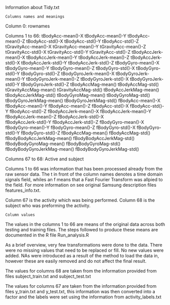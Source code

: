 Information about Tidy.txt

	Columns names and meanings 

Column 0:
rownames

Columns 1 to 66: 
tBodyAcc-mean()-X	tBodyAcc-mean()-Y	tBodyAcc-mean()-Z	tBodyAcc-std()-X	tBodyAcc-std()-Y	tBodyAcc-std()-Z	tGravityAcc-mean()-X	tGravityAcc-mean()-Y	tGravityAcc-mean()-Z	tGravityAcc-std()-X	tGravityAcc-std()-Y	tGravityAcc-std()-Z	tBodyAccJerk-mean()-X	tBodyAccJerk-mean()-Y	tBodyAccJerk-mean()-Z	tBodyAccJerk-std()-X	tBodyAccJerk-std()-Y	tBodyAccJerk-std()-Z	tBodyGyro-mean()-X	tBodyGyro-mean()-Y	tBodyGyro-mean()-Z	tBodyGyro-std()-X	tBodyGyro-std()-Y	tBodyGyro-std()-Z	tBodyGyroJerk-mean()-X	tBodyGyroJerk-mean()-Y	tBodyGyroJerk-mean()-Z	tBodyGyroJerk-std()-X	tBodyGyroJerk-std()-Y	tBodyGyroJerk-std()-Z	tBodyAccMag-mean()	tBodyAccMag-std()	tGravityAccMag-mean()	tGravityAccMag-std()	tBodyAccJerkMag-mean()	tBodyAccJerkMag-std()	tBodyGyroMag-mean()	tBodyGyroMag-std()	tBodyGyroJerkMag-mean()	tBodyGyroJerkMag-std()	fBodyAcc-mean()-X	fBodyAcc-mean()-Y	fBodyAcc-mean()-Z	fBodyAcc-std()-X	fBodyAcc-std()-Y	fBodyAcc-std()-Z	fBodyAccJerk-mean()-X	fBodyAccJerk-mean()-Y	fBodyAccJerk-mean()-Z	fBodyAccJerk-std()-X	
fBodyAccJerk-std()-Y	fBodyAccJerk-std()-Z	fBodyGyro-mean()-X	fBodyGyro-mean()-Y	fBodyGyro-mean()-Z	fBodyGyro-std()-X	fBodyGyro-std()-Y	fBodyGyro-std()-Z	fBodyAccMag-mean()	fBodyAccMag-std()	fBodyBodyAccJerkMag-mean()	fBodyBodyAccJerkMag-std()	fBodyBodyGyroMag-mean()	fBodyBodyGyroMag-std()	fBodyBodyGyroJerkMag-mean()	fBodyBodyGyroJerkMag-std()

Columns 67 to 68:
Active and subject


Columns 1 to 66 was information that has been processed already from the raw sensor data. The t in front of the column names denotes a time domain signals field, whiles an f means that a Fast Fourier Transform was allpied to the field. 
For more information on see original Samsung description files features_info.txt. 

Column 67 is the activity which was being performed. 
Column 68 is the subject who was preforming the activity. 

	Column values

The values in the columns 1 to 66 are means of the original data across both testing and training files. 
The steps followed to produce these means are documented in the R file Run_analysis.R

As a brief overview, very few transformations were done to the data. There were no missing values that need to be replaced or fill. No new values were added. 
NAs were introduced as a result of the method to load the data in, however these are easily removed and do not affect the final result.

The values for columns 68 are taken from the information provided from files subject_train.txt and subject_test.txt

The values for columns 67 are taken from the information provided from files y_train.txt and y_test.txt, this information was then converted into a factor and the labels were set using the information from activity_labels.txt
